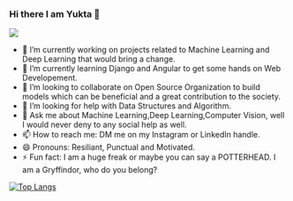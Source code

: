 ### Hi there I am Yukta 👋
![](https://img.shields.io/badge/MOOD-FOCUSED-informational?style=flat&logo=Python&logoColor=white&color=2bbc8a)

- 🔭 I’m currently working on projects related to Machine Learning and Deep Learning that would bring a change.
- 🌱 I’m currently learning Django and Angular to get some hands on Web Developement.
- 👯 I’m looking to collaborate on Open Source Organization to build models which can be beneficial and a great contribution to the society.
- 🤔 I’m looking for help with Data Structures and Algorithm.
- 💬 Ask me about Machine Learning,Deep Learning,Computer Vision, well I would never deny to any social help as well.
- 📫 How to reach me: DM me on my Instagram or LinkedIn handle.
- 😄 Pronouns: Resiliant, Punctual and Motivated.
- ⚡ Fun fact: I am a huge freak or maybe you can say a POTTERHEAD. I am a Gryffindor, who do you belong?

[![Top Langs](https://github-readme-stats.vercel.app/api/top-langs/?username=Yukta30)](https://github.com/Yukta30/github-readme-stats)

